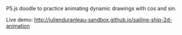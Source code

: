 P5.js doodle to practice animating dynamic drawings with cos and sin.

Live demo: http://julienduranleau-sandbox.github.io/sailing-ship-2d-animation
